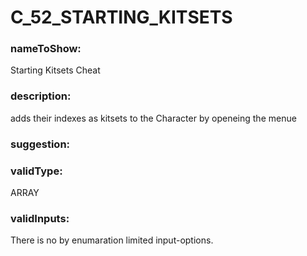 

# C_52_STARTING_KITSETS



  


### nameToShow:
  
Starting Kitsets Cheat  


### description:
  
adds their indexes as kitsets to the Character by openeing the menue  


### suggestion:
  
  


### validType:
  
ARRAY  


### validInputs:
  
There is no by enumaration limited input-options.

